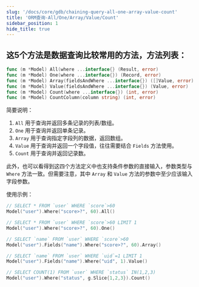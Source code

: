 ```yaml
---
slug: '/docs/core/gdb/chaining-query-all-one-array-value-count'
title: 'ORM查询-All/One/Array/Value/Count'
sidebar_position: 1
hide_title: true
---
```


## 这5个方法是数据查询比较常用的方法，方法列表：

```go
func (m *Model) All(where ...interface{} (Result, error)
func (m *Model) One(where ...interface{}) (Record, error)
func (m *Model) Array(fieldsAndWhere ...interface{}) ([]Value, error)
func (m *Model) Value(fieldsAndWhere ...interface{}) (Value, error)
func (m *Model) Count(where ...interface{}) (int, error)
func (m *Model) CountColumn(column string) (int, error)
```

简要说明：

1. `All` 用于查询并返回多条记录的列表/数组。
2. `One` 用于查询并返回单条记录。
3. `Array` 用于查询指定字段列的数据，返回数组。
4. `Value` 用于查询并返回一个字段值，往往需要结合 `Fields` 方法使用。
5. `Count` 用于查询并返回记录数。

此外，也可以看得到这四个方法定义中也支持条件参数的直接输入，参数类型与 `Where` 方法一致。但需要注意，其中 `Array` 和 `Value` 方法的参数中至少应该输入字段参数。

使用示例：

```go
// SELECT * FROM `user` WHERE `score`>60
Model("user").Where("score>?", 60).All()

// SELECT * FROM `user` WHERE `score`>60 LIMIT 1
Model("user").Where("score>?", 60).One()

// SELECT `name` FROM `user` WHERE `score`>60
Model("user").Fields("name").Where("score>?", 60).Array()

// SELECT `name` FROM `user` WHERE `uid`=1 LIMIT 1
Model("user").Fields("name").Where("uid", 1).Value()

// SELECT COUNT(1) FROM `user` WHERE `status` IN(1,2,3)
Model("user").Where("status", g.Slice{1,2,3}).Count()
```